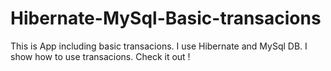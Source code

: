 # Hibernate-MySql-Basic-transacions
This is App including basic transacions. I use Hibernate and MySql DB. I show how to use transacions. Check it out ! 
